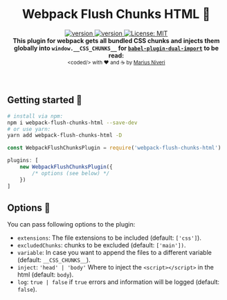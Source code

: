 <h1 align="center">
  Webpack Flush Chunks HTML 🚽
</h1>
<div align="center">
	<a href="https://www.npmjs.com/package/webpack-flush-chunks-html">
		<img src="https://img.shields.io/npm/v/webpack-flush-chunks-html.svg?style=for-the-badge" alt="version" />
	</a>
	<a href="https://www.npmjs.com/package/webpack-flush-chunks-html">
		<img src="https://img.shields.io/npm/dm/webpack-flush-chunks-html.svg?style=for-the-badge" alt="version" />
	</a>
	<a href="https://oss.ninja/mit/m4r1vs">
		<img src="https://img.shields.io/badge/License-MIT-yellow.svg?style=for-the-badge" alt="License: MIT" />
	</a><br />
  <strong>This plugin for webpack gets all bundled CSS chunks and injects them globally into <code>window.__CSS_CHUNKS__</code> for <a href="https://www.npmjs.com/package/babel-plugin-dual-import"><code>babel-plugin-dual-import</code></a> to be read:</strong>
</div>
<div align="center">
  <sub>&lt;coded/&gt; with ❤︎ and ☕ by <a href="https://niveri.me">Marius Niveri</a><br />
</div>
<br />
<br />

## Getting started 🚀
```sh
# install via npm:
npm i webpack-flush-chunks-html --save-dev
# or use yarn:
yarn add webpack-flush-chunks-html -D
```
```javascript
const WebpackFlushChunksPlugin = require('webpack-flush-chunks-html')

plugins: [
	new WebpackFlushChunksPlugin({
		/* options (see below) */
	})
]
```

## Options 🔧
You can pass following options to the plugin:

- `extensions`: The file extensions to be included (default: `['css']`).
- `excludedChunks`: chunks to be excluded (default: `['main'])`.
- `variable`: In case you want to append the files to a different variable (default: `__CSS_CHUNKS__`).
- `inject`: `'head' | 'body'` Where to inject the `<script></script>` in the html (default: `body`).
- `log`: `true | false` if `true` errors and information will be logged (default: `false`).